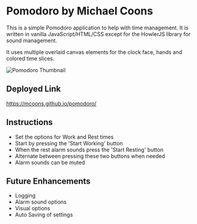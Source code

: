 # Pomodoro by Michael Coons

This is a simple Pomodoro application to help with time management.  It is written in vanilla JavaScript/HTML/CSS except for the HowlerJS library for sound management.

It uses multiple overlaid canvas elements for the clock face, hands and colored time slices.

![Pomodoro Thumbnail](/thumbnail.png)

## Deployed Link
https://mcoons.github.io/pomodoro/

## Instructions
 - Set the options for Work and Rest times
 - Start by pressing the 'Start Working' button
 - When the rest alarm sounds press the 'Start Resting' button
 - Alternate between pressing these two buttons when needed
 - Alarm sounds can be muted

## Future Enhancements
 - Logging
 - Alarm sound options
 - Visual options
 - Auto Saving of settings
